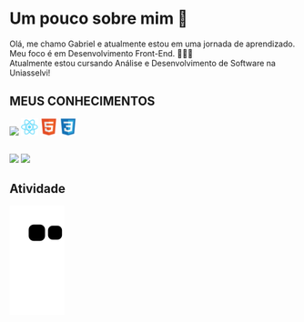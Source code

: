 # Um pouco sobre mim 👋
Olá, me chamo Gabriel e atualmente estou em uma jornada de aprendizado.<br>
Meu foco é em Desenvolvimento Front-End. 🧑🏻‍💻<br>
Atualmente estou cursando Análise e Desenvolvimento de Software na Uniasselvi!<br>

## MEUS CONHECIMENTOS

<div>
  <img width="30px" src="https://cdn.jsdelivr.net/gh/devicons/devicon/icons/javascript/javascript-original.svg">
  <img width="30px" src="https://raw.githubusercontent.com/devicons/devicon/master/icons/react/react-original.svg">
  <img width="30px" src="https://raw.githubusercontent.com/devicons/devicon/master/icons/html5/html5-original.svg">
  <img width="30px" src="https://raw.githubusercontent.com/devicons/devicon/master/icons/css3/css3-original.svg">
</div>

##
  
<div>
  <a href = "mailto:gabrieldesouza153@gmail.com"><img src="https://img.shields.io/badge/Gmail-D14836?style=for-the-badge&logo=gmail&logoColor=white" target="_blank"></a>
  <a href="https://www.linkedin.com/in/gabriel-f-4a60411b9/" target="_blank"><img src="https://img.shields.io/badge/-LinkedIn-%230077B5?style=for-the-badge&logo=linkedin&logoColor=white" target="_blank"></a>
</div>

## Atividade

<div>
  
![github contribution grid snake animation](https://raw.githubusercontent.com/gabrielfonsecadev/gabrielfonsecadev/output/github-contribution-grid-snake.svg)
  
</div>
